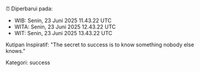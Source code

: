 ⏰ Diperbarui pada:
- WIB: Senin, 23 Juni 2025 11.43.22 UTC
- WITA: Senin, 23 Juni 2025 12.43.22 UTC
- WIT: Senin, 23 Juni 2025 13.43.22 UTC

Kutipan Inspiratif:
"The secret to success is to know something nobody else knows."


Kategori: success

